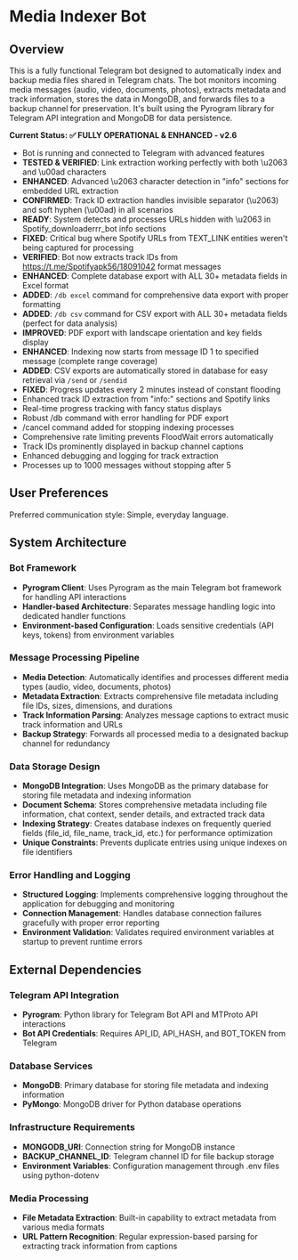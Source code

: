 # Media Indexer Bot

## Overview

This is a fully functional Telegram bot designed to automatically index and backup media files shared in Telegram chats. The bot monitors incoming media messages (audio, video, documents, photos), extracts metadata and track information, stores the data in MongoDB, and forwards files to a backup channel for preservation. It's built using the Pyrogram library for Telegram API integration and MongoDB for data persistence.

**Current Status: ✅ FULLY OPERATIONAL & ENHANCED - v2.6**
- Bot is running and connected to Telegram with advanced features
- **TESTED & VERIFIED**: Link extraction working perfectly with both \u2063 and \u00ad characters
- **ENHANCED**: Advanced \u2063 character detection in "info" sections for embedded URL extraction
- **CONFIRMED**: Track ID extraction handles invisible separator (\u2063) and soft hyphen (\u00ad) in all scenarios
- **READY**: System detects and processes URLs hidden with \u2063 in Spotify_downloaderrr_bot info sections
- **FIXED**: Critical bug where Spotify URLs from TEXT_LINK entities weren't being captured for processing
- **VERIFIED**: Bot now extracts track IDs from https://t.me/Spotifyapk56/18091042 format messages
- **ENHANCED**: Complete database export with ALL 30+ metadata fields in Excel format
- **ADDED**: `/db excel` command for comprehensive data export with proper formatting
- **ADDED**: `/db csv` command for CSV export with ALL 30+ metadata fields (perfect for data analysis)
- **IMPROVED**: PDF export with landscape orientation and key fields display
- **ENHANCED**: Indexing now starts from message ID 1 to specified message (complete range coverage)
- **ADDED**: CSV exports are automatically stored in database for easy retrieval via `/send` or `/sendid`
- **FIXED**: Progress updates every 2 minutes instead of constant flooding
- Enhanced track ID extraction from "info:" sections and Spotify links
- Real-time progress tracking with fancy status displays
- Robust /db command with error handling for PDF export
- /cancel command added for stopping indexing processes
- Comprehensive rate limiting prevents FloodWait errors automatically
- Track IDs prominently displayed in backup channel captions
- Enhanced debugging and logging for track extraction
- Processes up to 1000 messages without stopping after 5

## User Preferences

Preferred communication style: Simple, everyday language.

## System Architecture

### Bot Framework
- **Pyrogram Client**: Uses Pyrogram as the main Telegram bot framework for handling API interactions
- **Handler-based Architecture**: Separates message handling logic into dedicated handler functions
- **Environment-based Configuration**: Loads sensitive credentials (API keys, tokens) from environment variables

### Message Processing Pipeline
- **Media Detection**: Automatically identifies and processes different media types (audio, video, documents, photos)
- **Metadata Extraction**: Extracts comprehensive file metadata including file IDs, sizes, dimensions, and durations
- **Track Information Parsing**: Analyzes message captions to extract music track information and URLs
- **Backup Strategy**: Forwards all processed media to a designated backup channel for redundancy

### Data Storage Design
- **MongoDB Integration**: Uses MongoDB as the primary database for storing file metadata and indexing information
- **Document Schema**: Stores comprehensive metadata including file information, chat context, sender details, and extracted track data
- **Indexing Strategy**: Creates database indexes on frequently queried fields (file_id, file_name, track_id, etc.) for performance optimization
- **Unique Constraints**: Prevents duplicate entries using unique indexes on file identifiers

### Error Handling and Logging
- **Structured Logging**: Implements comprehensive logging throughout the application for debugging and monitoring
- **Connection Management**: Handles database connection failures gracefully with proper error reporting
- **Environment Validation**: Validates required environment variables at startup to prevent runtime errors

## External Dependencies

### Telegram API Integration
- **Pyrogram**: Python library for Telegram Bot API and MTProto API interactions
- **Bot API Credentials**: Requires API_ID, API_HASH, and BOT_TOKEN from Telegram

### Database Services
- **MongoDB**: Primary database for storing file metadata and indexing information
- **PyMongo**: MongoDB driver for Python database operations

### Infrastructure Requirements
- **MONGODB_URI**: Connection string for MongoDB instance
- **BACKUP_CHANNEL_ID**: Telegram channel ID for file backup storage
- **Environment Variables**: Configuration management through .env files using python-dotenv

### Media Processing
- **File Metadata Extraction**: Built-in capability to extract metadata from various media formats
- **URL Pattern Recognition**: Regular expression-based parsing for extracting track information from captions
